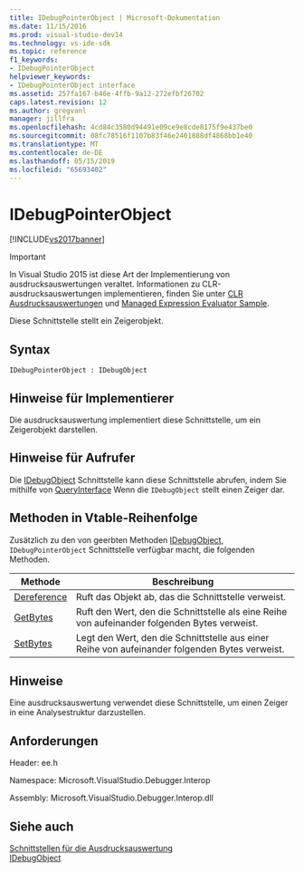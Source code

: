 ```yaml
---
title: IDebugPointerObject | Microsoft-Dokumentation
ms.date: 11/15/2016
ms.prod: visual-studio-dev14
ms.technology: vs-ide-sdk
ms.topic: reference
f1_keywords:
- IDebugPointerObject
helpviewer_keywords:
- IDebugPointerObject interface
ms.assetid: 257fa167-b46e-4ffb-9a12-272efbf26702
caps.latest.revision: 12
ms.author: gregvanl
manager: jillfra
ms.openlocfilehash: 4cd84c3580d94491e09ce9e8cde8175f9e437be0
ms.sourcegitcommit: 08fc78516f1107b83f46e2401888df4868bb1e40
ms.translationtype: MT
ms.contentlocale: de-DE
ms.lasthandoff: 05/15/2019
ms.locfileid: "65693402"
---
```

# <a name="idebugpointerobject"></a>IDebugPointerObject
[!INCLUDE[vs2017banner](../../../includes/vs2017banner.md)]

> [!IMPORTANT]
> In Visual Studio 2015 ist diese Art der Implementierung von ausdrucksauswertungen veraltet. Informationen zu CLR-ausdrucksauswertungen implementieren, finden Sie unter [CLR Ausdrucksauswertungen](https://github.com/Microsoft/ConcordExtensibilitySamples/wiki/CLR-Expression-Evaluators) und [Managed Expression Evaluator Sample](https://github.com/Microsoft/ConcordExtensibilitySamples/wiki/Managed-Expression-Evaluator-Sample).  
  
 Diese Schnittstelle stellt ein Zeigerobjekt.  
  
## <a name="syntax"></a>Syntax  
  
```  
IDebugPointerObject : IDebugObject  
```  
  
## <a name="notes-for-implementers"></a>Hinweise für Implementierer  
 Die ausdrucksauswertung implementiert diese Schnittstelle, um ein Zeigerobjekt darstellen.  
  
## <a name="notes-for-callers"></a>Hinweise für Aufrufer  
 Die [IDebugObject](../../../extensibility/debugger/reference/idebugobject.md) Schnittstelle kann diese Schnittstelle abrufen, indem Sie mithilfe von [QueryInterface](https://msdn.microsoft.com/library/62fce95e-aafa-4187-b50b-e6611b74c3b3) Wenn die `IDebugObject` stellt einen Zeiger dar.  
  
## <a name="methods-in-vtable-order"></a>Methoden in Vtable-Reihenfolge  
 Zusätzlich zu den von geerbten Methoden [IDebugObject](../../../extensibility/debugger/reference/idebugobject.md), `IDebugPointerObject` Schnittstelle verfügbar macht, die folgenden Methoden.  
  
|Methode|Beschreibung|  
|------------|-----------------|  
|[Dereference](../../../extensibility/debugger/reference/idebugpointerobject-dereference.md)|Ruft das Objekt ab, das die Schnittstelle verweist.|  
|[GetBytes](../../../extensibility/debugger/reference/idebugpointerobject-getbytes.md)|Ruft den Wert, den die Schnittstelle als eine Reihe von aufeinander folgenden Bytes verweist.|  
|[SetBytes](../../../extensibility/debugger/reference/idebugpointerobject-setbytes.md)|Legt den Wert, den die Schnittstelle aus einer Reihe von aufeinander folgenden Bytes verweist.|  
  
## <a name="remarks"></a>Hinweise  
 Eine ausdrucksauswertung verwendet diese Schnittstelle, um einen Zeiger in eine Analysestruktur darzustellen.  
  
## <a name="requirements"></a>Anforderungen  
 Header: ee.h  
  
 Namespace: Microsoft.VisualStudio.Debugger.Interop  
  
 Assembly: Microsoft.VisualStudio.Debugger.Interop.dll  
  
## <a name="see-also"></a>Siehe auch  
 [Schnittstellen für die Ausdrucksauswertung](../../../extensibility/debugger/reference/expression-evaluation-interfaces.md)   
 [IDebugObject](../../../extensibility/debugger/reference/idebugobject.md)
